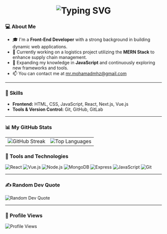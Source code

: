 <h1 align="center">
<img src="https://readme-typing-svg.herokuapp.com?font=Fira+Code&weight=500&size=28&duration=4000&pause=500&color=7F182B&center=true&vCenter=true&width=500&lines=Hello+there+!+👋;I+,m+Mohammad+Hosein+Mohammadzade+...;A+Front-End+Developer;Nice+to+meet+you" alt="Typing SVG" />
</h1>

### 💻 About Me
- 🎓 I'm a **Front-End Developer** with a strong background in building dynamic web applications.
- 🔭 Currently working on a logistics project utilizing the **MERN Stack** to enhance supply chain management.
- 🌱 Expanding my knowledge in **JavaScript** and continuously exploring new frameworks and tools.
- 📫 You can contact me at mr.mohamadmhz@gmail.com

---

### 🚀 Skills
- **Frontend:** HTML, CSS, JavaScript, React, Next.js, Vue.js
- **Tools & Version Control:** Git, GitHub, GitLab

---

### 📊 My GitHub Stats

<table>
  <tr>
    <td>
      <img src="https://github-readme-streak-stats.herokuapp.com/?user=mr-mohamadmhz&theme=radical" alt="GitHub Streak" />
    </td>
    <td>
      <img src="https://github-readme-stats.vercel.app/api/top-langs/?username=mr-mohamadmhz&layout=compact&theme=radical&langs_count=8" alt="Top Languages" />
    </td>
  </tr>
</table>

### 🧰 Tools and Technologies
![React](https://img.shields.io/badge/-React-61DAFB?logo=react&logoColor=white&style=for-the-badge)
![Vue.js](https://img.shields.io/badge/-Vue.js-4FC08D?logo=vue.js&logoColor=white&style=for-the-badge)
![Node.js](https://img.shields.io/badge/-Node.js-339933?logo=node.js&logoColor=white&style=for-the-badge)
![MongoDB](https://img.shields.io/badge/-MongoDB-47A248?logo=mongodb&logoColor=white&style=for-the-badge)
![Express](https://img.shields.io/badge/-Express.js-000000?logo=express&logoColor=white&style=for-the-badge)
![JavaScript](https://img.shields.io/badge/-JavaScript-F7DF1E?logo=javascript&logoColor=black&style=for-the-badge)
![Git](https://img.shields.io/badge/-Git-F05032?logo=git&logoColor=white&style=for-the-badge)

---

### ✍️ Random Dev Quote
![Random Dev Quote](https://quotes-github-readme.vercel.app/api?type=horizontal&theme=radical)

---

### 👀 Profile Views
![Profile Views](https://komarev.com/ghpvc/?username=mr-mohamadmhz&color=blue&style=flat-square)
